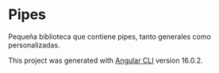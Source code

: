 # Pipes

Pequeña biblioteca que contiene pipes, tanto generales como personalizadas.


This project was generated with [Angular CLI](https://github.com/angular/angular-cli) version 16.0.2.


